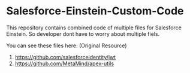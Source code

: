 # Salesforce-Einstein-Custom-Code
This repository contains combined code of multiple files for Salesforce Einstein. So developer dont have to worry about multiple fiels.

You can see these files here: (Original Resource) 
1. https://github.com/salesforceidentity/jwt 
2. https://github.com/MetaMind/apex-utils
